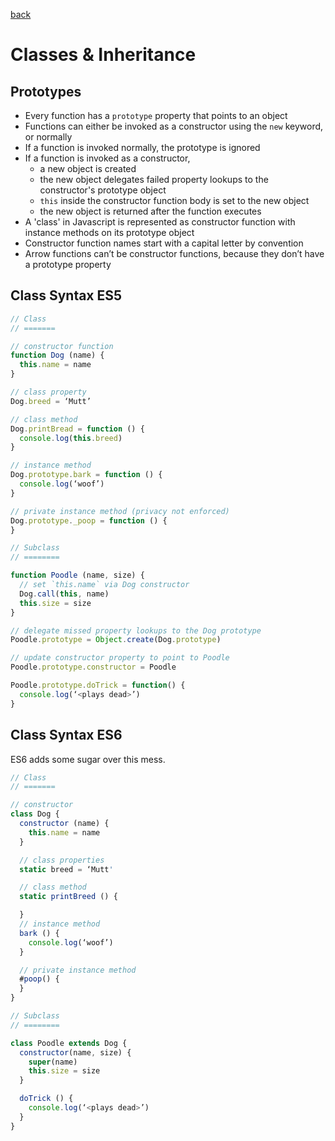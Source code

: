 [back](README.md)

# Classes & Inheritance

## Prototypes
  - Every function has a `prototype` property that points to an object
  - Functions can either be invoked as a constructor using the `new` keyword, or
      normally
  - If a function is invoked normally, the prototype is ignored
  - If a function is invoked as a constructor,
      - a new object is created
      - the new object delegates failed property lookups to the constructor's
        prototype object
      - `this` inside the constructor function body is set to the new object
      - the new object is returned after the function executes
  - A 'class' in Javascript is represented as constructor function with instance
      methods on its prototype object
  - Constructor function names start with a capital letter by convention
  - Arrow functions can’t be constructor functions, because they don’t have a
    prototype property

## Class Syntax ES5

```js
// Class
// =======

// constructor function
function Dog (name) {
  this.name = name
}

// class property
Dog.breed = ‘Mutt’

// class method
Dog.printBread = function () {
  console.log(this.breed)
}

// instance method
Dog.prototype.bark = function () {
  console.log(‘woof’)
}

// private instance method (privacy not enforced)
Dog.prototype._poop = function () {
}

// Subclass
// ========

function Poodle (name, size) {
  // set `this.name` via Dog constructor
  Dog.call(this, name)
  this.size = size
}

// delegate missed property lookups to the Dog prototype
Poodle.prototype = Object.create(Dog.prototype)

// update constructor property to point to Poodle
Poodle.prototype.constructor = Poodle

Poodle.prototype.doTrick = function() {
  console.log(‘<plays dead>’)
}
```

## Class Syntax ES6

ES6 adds some sugar over this mess.

```js
// Class
// =======

// constructor
class Dog {
  constructor (name) {
    this.name = name
  }

  // class properties
  static breed = ‘Mutt'

  // class method
  static printBreed () {

  }
  // instance method
  bark () {
    console.log(‘woof’)
  }

  // private instance method
  #poop() {
  }
}

// Subclass
// ========

class Poodle extends Dog {
  constructor(name, size) {
    super(name)
    this.size = size
  }

  doTrick () {
    console.log(‘<plays dead>’)
  }
}
```
